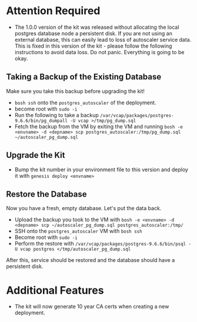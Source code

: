 # Attention Required

* The 1.0.0 version of the kit was released without allocating the local
postgres database node a persistent disk. If you are not using an external
database, this can easily lead to loss of autoscaler service data. This is
fixed in this version of the kit - please follow the following instructions
to avoid data loss. Do not panic. Everything is going to be okay.

## Taking a Backup of the Existing Database

Make sure you take this backup before upgrading the kit!

* `bosh ssh` onto the `postgres_autoscaler` of the deployment.
* become root with `sudo -i`
* Run the following to take a backup `/var/vcap/packages/postgres-9.6.6/bin/pg_dumpall -U vcap >/tmp/pg_dump.sql`
* Fetch the backup from the VM by exiting the VM and running `bosh -e <envname> -d <depname> scp postgres_autoscaler:/tmp/pg_dump.sql ~/autoscaler_pg_dump.sql`

## Upgrade the Kit

* Bump the kit number in your environment file to this version and deploy it with `genesis deploy <envname>`

## Restore the Database

Now you have a fresh, empty database. Let's put the data back.

* Upload the backup you took to the VM with `bosh -e <envname> -d <depname> scp ~/autoscaler_pg_dump.sql postgres_autoscaler:/tmp/`
* SSH onto the `postgres_autoscaler` VM with `bosh ssh`
* Become root with `sudo -i`
* Perform the restore with `/var/vcap/packages/postgres-9.6.6/bin/psql -U vcap postgres </tmp/autoscaler_pg_dump.sql`

After this, service should be restored and the database should have a persistent disk.

# Additional Features

* The kit will now generate 10 year CA certs when creating a new deployment.
